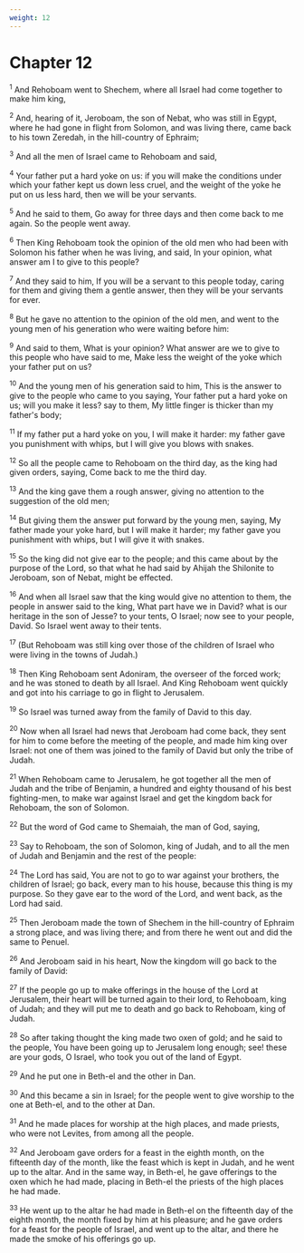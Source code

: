 ```yaml
---
weight: 12
---
```


# Chapter 12

<sup>1</sup> And Rehoboam went to Shechem, where all Israel had come together to make him king, 

<sup>2</sup> And, hearing of it, Jeroboam, the son of Nebat, who was still in Egypt, where he had gone in flight from Solomon, and was living there, came back to his town Zeredah, in the hill-country of Ephraim; 

<sup>3</sup> And all the men of Israel came to Rehoboam and said, 

<sup>4</sup> Your father put a hard yoke on us: if you will make the conditions under which your father kept us down less cruel, and the weight of the yoke he put on us less hard, then we will be your servants. 

<sup>5</sup> And he said to them, Go away for three days and then come back to me again. So the people went away. 

<sup>6</sup> Then King Rehoboam took the opinion of the old men who had been with Solomon his father when he was living, and said, In your opinion, what answer am I to give to this people? 

<sup>7</sup> And they said to him, If you will be a servant to this people today, caring for them and giving them a gentle answer, then they will be your servants for ever. 

<sup>8</sup> But he gave no attention to the opinion of the old men, and went to the young men of his generation who were waiting before him: 

<sup>9</sup> And said to them, What is your opinion? What answer are we to give to this people who have said to me, Make less the weight of the yoke which your father put on us? 

<sup>10</sup> And the young men of his generation said to him, This is the answer to give to the people who came to you saying, Your father put a hard yoke on us; will you make it less? say to them, My little finger is thicker than my father's body; 

<sup>11</sup> If my father put a hard yoke on you, I will make it harder: my father gave you punishment with whips, but I will give you blows with snakes. 

<sup>12</sup> So all the people came to Rehoboam on the third day, as the king had given orders, saying, Come back to me the third day. 

<sup>13</sup> And the king gave them a rough answer, giving no attention to the suggestion of the old men; 

<sup>14</sup> But giving them the answer put forward by the young men, saying, My father made your yoke hard, but I will make it harder; my father gave you punishment with whips, but I will give it with snakes. 

<sup>15</sup> So the king did not give ear to the people; and this came about by the purpose of the Lord, so that what he had said by Ahijah the Shilonite to Jeroboam, son of Nebat, might be effected. 

<sup>16</sup> And when all Israel saw that the king would give no attention to them, the people in answer said to the king, What part have we in David? what is our heritage in the son of Jesse? to your tents, O Israel; now see to your people, David. So Israel went away to their tents. 

<sup>17</sup> (But Rehoboam was still king over those of the children of Israel who were living in the towns of Judah.) 

<sup>18</sup> Then King Rehoboam sent Adoniram, the overseer of the forced work; and he was stoned to death by all Israel. And King Rehoboam went quickly and got into his carriage to go in flight to Jerusalem. 

<sup>19</sup> So Israel was turned away from the family of David to this day. 

<sup>20</sup> Now when all Israel had news that Jeroboam had come back, they sent for him to come before the meeting of the people, and made him king over Israel: not one of them was joined to the family of David but only the tribe of Judah. 

<sup>21</sup> When Rehoboam came to Jerusalem, he got together all the men of Judah and the tribe of Benjamin, a hundred and eighty thousand of his best fighting-men, to make war against Israel and get the kingdom back for Rehoboam, the son of Solomon. 

<sup>22</sup> But the word of God came to Shemaiah, the man of God, saying, 

<sup>23</sup> Say to Rehoboam, the son of Solomon, king of Judah, and to all the men of Judah and Benjamin and the rest of the people: 

<sup>24</sup> The Lord has said, You are not to go to war against your brothers, the children of Israel; go back, every man to his house, because this thing is my purpose. So they gave ear to the word of the Lord, and went back, as the Lord had said. 

<sup>25</sup> Then Jeroboam made the town of Shechem in the hill-country of Ephraim a strong place, and was living there; and from there he went out and did the same to Penuel. 

<sup>26</sup> And Jeroboam said in his heart, Now the kingdom will go back to the family of David: 

<sup>27</sup> If the people go up to make offerings in the house of the Lord at Jerusalem, their heart will be turned again to their lord, to Rehoboam, king of Judah; and they will put me to death and go back to Rehoboam, king of Judah. 

<sup>28</sup> So after taking thought the king made two oxen of gold; and he said to the people, You have been going up to Jerusalem long enough; see! these are your gods, O Israel, who took you out of the land of Egypt. 

<sup>29</sup> And he put one in Beth-el and the other in Dan. 

<sup>30</sup> And this became a sin in Israel; for the people went to give worship to the one at Beth-el, and to the other at Dan. 

<sup>31</sup> And he made places for worship at the high places, and made priests, who were not Levites, from among all the people. 

<sup>32</sup> And Jeroboam gave orders for a feast in the eighth month, on the fifteenth day of the month, like the feast which is kept in Judah, and he went up to the altar. And in the same way, in Beth-el, he gave offerings to the oxen which he had made, placing in Beth-el the priests of the high places he had made. 

<sup>33</sup> He went up to the altar he had made in Beth-el on the fifteenth day of the eighth month, the month fixed by him at his pleasure; and he gave orders for a feast for the people of Israel, and went up to the altar, and there he made the smoke of his offerings go up. 


